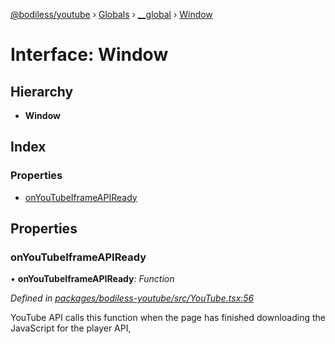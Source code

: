 [@bodiless/youtube](../README.md) › [Globals](../globals.md) › [__global](../modules/__global.md) › [Window](__global.window.md)

# Interface: Window

## Hierarchy

* **Window**

## Index

### Properties

* [onYouTubeIframeAPIReady](__global.window.md#onyoutubeiframeapiready)

## Properties

###  onYouTubeIframeAPIReady

• **onYouTubeIframeAPIReady**: *Function*

*Defined in [packages/bodiless-youtube/src/YouTube.tsx:56](https://github.com/johnsonandjohnson/Bodiless-JS/blob/ad638447/packages/bodiless-youtube/src/YouTube.tsx#L56)*

YouTube API calls this function
when the page has finished downloading the JavaScript for the player API,
